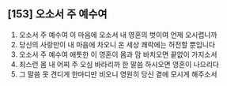 ## [153] 오소서 주 예수여

1) 오소서 주 예수여 이 마음에 오소서 내 영혼의 벗이여 언제 오시렵니까  
2) 당신의 사랑만이 내 마음에 차오니 온 세상 쾌락에는 허전할 뿐입니다  
3) 오소서 주 예수여 애틋한 이 영혼이 몸과 맘 바치오면 끝없이 가지소서  
4) 죄스런 몸 내 어찌 주 오심 바라리까 한 말씀 하시오면 영혼이 나으리다  
5) 그 말씀 못 견디게 한마디만 비오니 영원히 당신 곁에 모시게 해주소서
